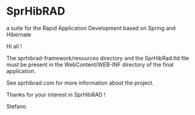 # SprHibRAD
a suite for the Rapid Application Development based on Spring and Hibernate


Hi all !

The sprhibrad-framework/resources directory and the SprHibRad.tld file must be present in the WebContent/WEB-INF directory of the final application.

See sprhibrad.com for more information about the project.

Thanks for your interest in SprHibRAD !

Stefano
